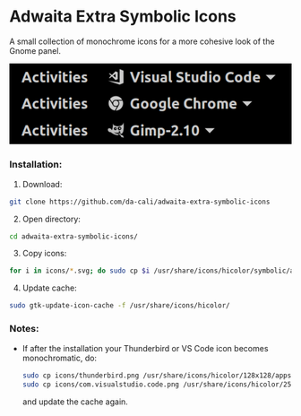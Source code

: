 # Adwaita Extra Symbolic Icons
A small collection of monochrome icons for a more cohesive look of the Gnome panel.

<img src="https://github.com/da-cali/adwaita-extra-symbolic-icons/blob/master/example.png" />

### Installation:

1. Download:
  ```bash
  git clone https://github.com/da-cali/adwaita-extra-symbolic-icons
  ```
2. Open directory:
  ```bash
  cd adwaita-extra-symbolic-icons/
  ```

3. Copy icons:
  ```bash
  for i in icons/*.svg; do sudo cp $i /usr/share/icons/hicolor/symbolic/apps/; done
  ```

4. Update cache:
  ```bash
  sudo gtk-update-icon-cache -f /usr/share/icons/hicolor/
  ```

### Notes:
* If after the installation your Thunderbird or VS Code icon becomes monochromatic, do:
  ```bash
  sudo cp icons/thunderbird.png /usr/share/icons/hicolor/128x128/apps/
  sudo cp icons/com.visualstudio.code.png /usr/share/icons/hicolor/256x256/apps/
  ```
  and update the cache again.